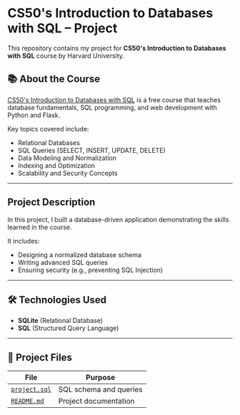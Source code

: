 # CS50's Introduction to Databases with SQL – Project

This repository contains my project for **CS50's Introduction to Databases with SQL** course by Harvard University.

## 📚 About the Course

[CS50's Introduction to Databases with SQL](https://cs50.harvard.edu/sql/) is a free course that teaches database fundamentals, SQL programming, and web development with Python and Flask.

Key topics covered include:
- Relational Databases
- SQL Queries (SELECT, INSERT, UPDATE, DELETE)
- Data Modeling and Normalization
- Indexing and Optimization
- Scalability and Security Concepts

---

## Project Description

In this project, I built a database-driven application demonstrating the skills learned in the course.

It includes:
- Designing a normalized database schema
- Writing advanced SQL queries
- Ensuring security (e.g., preventing SQL Injection)
---
## 🛠 Technologies Used

- **SQLite** (Relational Database)
- **SQL** (Structured Query Language)

---

## 📂 Project Files

| File | Purpose |
|------|---------|
| [`project.sql`](../cs50-databases-project/project.sql) | SQL schema and queries |
| [`README.md`](../cs50-databases-project/README.md) | Project documentation |
